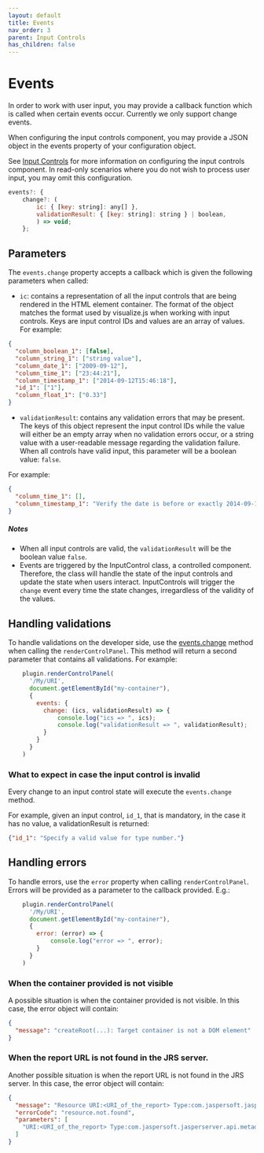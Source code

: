```yaml
---
layout: default
title: Events
nav_order: 3
parent: Input Controls
has_children: false
---
```


# Events

In order to work with user input, you may provide a callback function which is called when certain events occur. Currently we only support change events. 

When configuring the input controls component, you may provide a JSON object in the events property of your configuration object.

See [Input Controls]({{site.baseurl}}/pages/input-controls/basic-usage#rendering-the-control-panel) for more information on configuring the input controls component.
In read-only scenarios where you do not wish to process user input, you may omit this configuration.
``` js
events?: {
    change?: (
        ic: { [key: string]: any[] },
        validationResult: { [key: string]: string } | boolean,
        ) => void;
    };
```

## Parameters

The `events.change` property accepts a callback which is given the following parameters when called:

* `ic`: contains a representation of all the input controls that are being rendered in the HTML element container. The format of the object matches the format used by visualize.js when working with input controls.
Keys are input control IDs and values are an array of values. For example:
``` json
{
  "column_boolean_1": [false],
  "column_string_1": ["string value"],
  "column_date_1": ["2009-09-12"],
  "column_time_1": ["23:44:21"],
  "column_timestamp_1": ["2014-09-12T15:46:18"],
  "id_1": ["1"],
  "column_float_1": ["0.33"]
}
```
* `validationResult`: contains any validation errors that may be present.
The keys of this object represent the input control IDs while the value will either be an empty array when no validation errors occur, or a string value with a user-readable message regarding the validation failure.
When all controls have valid input, this parameter will be a boolean value: `false`.

For example:
``` json
{
  "column_time_1": [],
  "column_timestamp_1": "Verify the date is before or exactly 2014-09-11T15:00:00.",
}
```
##### **_Notes_**
* When all input controls are valid, the `validationResult` will be the boolean value `false`.
* Events are triggered by the InputControl class, a controlled component. Therefore, the class will handle the state of the input controls and update the state when users interact. InputControls will trigger the `change` event every time the state changes, irregardless of the validity of the values.

## Handling validations

To handle validations on the developer side, use the
[events.change]({{site.baseurl}}/pages/input-controls/events) method when calling
the `renderControlPanel`. This method will return a second parameter that contains all validations.
For example:

```javascript
    plugin.renderControlPanel(
      '/My/URI',
      document.getElementById("my-container"),
      {
        events: {
          change: (ics, validationResult) => {
              console.log("ics => ", ics);
              console.log("validationResult => ", validationResult);
          }
        }
      }
    )
```

### What to expect in case the input control is invalid

Every change to an input control state will execute the `events.change` method.

For example, given an input control, `id_1`, that is mandatory, in the case it has no value, a validationResult is returned:
```json 
{"id_1": "Specify a valid value for type number."}
```

## Handling errors
To handle errors, use the `error` property when calling `renderControlPanel`. Errors will be provided as a parameter to the callback provided. 
E.g.: 
```javascript
    plugin.renderControlPanel(
      '/My/URI',
      document.getElementById("my-container"),
      {
        error: (error) => {
            console.log("error => ", error);
        }
      }
    )
```

### When the container provided is not visible

A possible situation is when the container provided is not visible. In this case, the error object will contain:
```json
{
  "message": "createRoot(...): Target container is not a DOM element"
}
```

### When the report URL is not found in the JRS server.
Another possible situation is when the report URL is not found in the JRS server. In this case, the error object
will contain:
```json
{
  "message": "Resource URI:<URI_of_the_report> Type:com.jaspersoft.jasperserver.api.metadata.common.domain.InputControlsContainer not found.",
  "errorCode": "resource.not.found",
  "parameters": [
    "URI:<URI_of_the_report> Type:com.jaspersoft.jasperserver.api.metadata.common.domain.InputControlsContainer"
  ]
}
```



